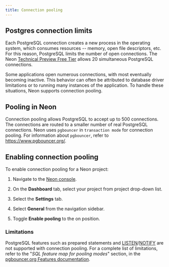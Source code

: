 ```yaml
---
title: Connection pooling
---
```


## Postgres connection limits

Each PostgreSQL connection creates a new process in the operating system, which consumes resources -- memory, open file descriptors, etc. For this reason, PostgreSQL limits the number of open connections. The Neon [Technical Preview Free Tier](../reference/technical-preview-free-tier) allows 20 simultaneous PostgreSQL connections.

Some applications open numerous connections, with most eventually becoming inactive. This behavior can often be attributed to database driver limitations or to running many instances of the application. To handle these situations, Neon supports  connection pooling.

## Pooling in Neon

Connection pooling allows PostgreSQL to accept up to 500 connections. The connections are routed to a smaller number of real PostgreSQL connections. Neon uses `pgbouncer` in `transaction mode` for connection pooling. For information about `pgbouncer`, refer to <https://www.pgbouncer.org/>.

## Enabling connection pooling

To enable connection pooling for a Neon project:

1. Navigate to the [Neon console](https://console.neon.tech/).

2. On the **Dashboard** tab, select your project from project drop-down list.

3. Select the **Settings** tab.

4. Select **General** from the navigation sidebar.

4. Toggle **Enable pooling** to the on position.

### Limitations

PostgreSQL features such as prepared statements and [LISTEN](https://www.postgresql.org/docs/9.1/sql-listen.html)/[NOTIFY](https://www.postgresql.org/docs/current/sql-notify.html) are not supported with connection pooling. For a complete list of limitations, refer to the "_SQL feature map for pooling modes_" section, in the [pgbouncer.org Features documentation](https://www.pgbouncer.org/features.html).
